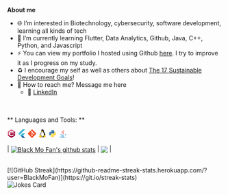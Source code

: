 **About me**
- :globe_with_meridians: I’m interested in Biotechnology, cybersecurity, software development, learning all kinds of tech
- :briefcase: I’m currently learning Flutter, Data Analytics, Github, Java, C++, Python, and Javascript
- :zap: You can view my portfolio I hosted using Github [here](https://blackmofan.github.io/).  I try to improve it as I progress on my study.
- :recycle: I encourage my self as well as others about [The 17 Sustainable Development Goals](https://sdgs.un.org/goals)!
- :email: How to reach me?  Message me here
  - :trident: [LinkedIn](https://www.linkedin.com/in/rod-lester-m-75a092208/)
<br />
<br />
** Languages and Tools: **

<!-- <p align="left"> <a href="https://www.w3schools.com/cpp/" target="_blank"> <img src="https://github.com/devicons/devicon/blob/master/icons/cplusplus/cplusplus-original.svg" alt="cplusplus" width="40" height="40"/> </a> <a href="https://flutter.dev" target="_blank"> <img src="https://github.com/devicons/devicon/blob/master/icons/flutter/flutter-original.svg" alt="flutter" width="40" height="40"/> </a> <a href="https://git-scm.com/" target="_blank"> <img src="https://github.com/devicons/devicon/blob/master/icons/git/git-original.svg" alt="git" width="40" height="40"/> </a> <a href="https://www.linux.org/" target="_blank"> <img src="https://github.com/devicons/devicon/blob/master/icons/linux/linux-original.svg" alt="linux" width="40" height="40"/> </a> <a href="https://www.python.org" target="_blank"> <img src="https://github.com/devicons/devicon/blob/master/icons/python/python-original.svg" alt="python" width="40" height="40"/> </a> <a href="https://www.java.com/en/" target="_blank"> <img src="https://github.com/devicons/devicon/blob/master/icons/java/java-original.svg" alt="java" width="40" height="40"/> </a> </p> -->

<code><img height="20" src="https://github.com/devicons/devicon/blob/master/icons/cplusplus/cplusplus-original.svg"></code>
<code><img height="20" src="https://github.com/devicons/devicon/blob/master/icons/flutter/flutter-original.svg"></code>
<code><img height="20" src="https://github.com/devicons/devicon/blob/master/icons/git/git-original.svg"></code>
<code><img height="20" src="https://github.com/devicons/devicon/blob/master/icons/linux/linux-original.svg"></code>
<code><img height="20" src="https://github.com/devicons/devicon/blob/master/icons/python/python-original.svg"></code>
<code><img height="20" src="https://github.com/devicons/devicon/blob/master/icons/java/java-original.svg"></code>
<!-- [![trophy](https://github-profile-trophy.vercel.app/?username=BlackMoFan&theme=onedark)](https://github.com/ryo-ma/github-profile-trophy)

 -->
 
| <a href="https://github.com/anuraghazra/github-readme-stats"><img align="center" src="https://github-readme-stats.vercel.app/api?username=BlackMoFan&show_icons=true&include_all_commits=true&theme=dark&hide_border=true" alt="Black Mo Fan's github stats" /></a> | <a href="https://github.com/anuraghazra/github-readme-stats"><img align="center" src="https://github-readme-stats.vercel.app/api/top-langs/?username=BlackMoFan&exclude_repo=BlackMoFan.github.io&layout=compact&theme=dark&hide_border=true" /></a> |

<!-- [![Mo Fan's github stats](https://github-readme-stats.vercel.app/api?username=BlackMoFan&count_private=true&show_icons=true&theme=dark&hide_rank=false)](https://github.com/anuraghazra/github-readme-stats)

[![Top Langs](https://github-readme-stats.vercel.app/api/top-langs/?username=BlackMoFan&exclude_repo=BlackMoFan.github.io&layout=compact)](https://github.com/anuraghazra/github-readme-stats) -->
<br />
[![GitHub Streak](https://github-readme-streak-stats.herokuapp.com/?user=BlackMoFan)](https://git.io/streak-stats)
<br />
<!-- HTML -->
<img src="https://readme-jokes.vercel.app/api" alt="Jokes Card" />

<!---
BlackMoFan/BlackMoFan is a ✨ special ✨ repository because its `README.md` (this file) appears on your GitHub profile.
You can click the Preview link to take a look at your changes.
--->

